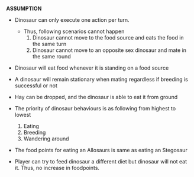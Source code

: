 **ASSUMPTION**
* Dinosaur can only execute one action per turn. 
    * Thus, following scenarios cannot happen
        1. Dinosaur cannot move to the food source and eats the food in the same turn
        2. Dinosaur cannot move to an opposite sex dinosaur and mate in the same round
        
* Dinosaur will eat food whenever it is standing on a food source
* A dinosaur will remain stationary when mating regardless if breeding is successful or not
* Hay can be dropped, and the dinosaur is able to eat it from ground
* The priority of dinosaur behaviours is as following from highest to lowest
    1. Eating
    2. Breeding
    3. Wandering around
    
* The food points for eating an Allosaurs is same as eating an Stegosaur
* Player can try to feed dinosaur a different diet but dinosaur will not eat it. Thus, no increase in foodpoints.
    